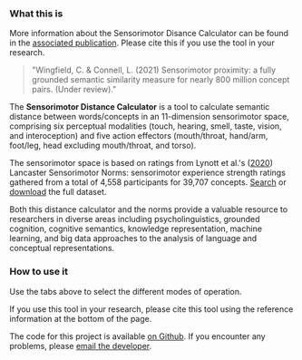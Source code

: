 ### What this is

More information about the Sensorimotor Disance Calculator can be found in the [associated publication](#TODO).
Please cite this if you use the tool in your research.
<blockquote>
    "Wingfield, C. & Connell, L. (2021) Sensorimotor proximity: a fully grounded semantic similarity measure for nearly 800 million concept pairs. (Under review)."
</blockquote>

The **Sensorimotor Distance Calculator** is a tool to calculate semantic distance between words/concepts in an 11-dimension sensorimotor space, comprising six perceptual modalities (touch, hearing, smell, taste, vision, and interoception) and five action effectors (mouth/throat, hand/arm, foot/leg, head excluding mouth/throat, and torso).

The sensorimotor space is based on ratings from Lynott et al.'s ([2020](https://doi.org/10.3758/s13428-019-01316-z)) Lancaster Sensorimotor Norms: sensorimotor experience strength ratings gathered from a total of 4,558 participants for 39,707 concepts.
[Search](https://www.lancaster.ac.uk/psychology/lsnorms/) or [download](http://osf.io/7emr6/) the full dataset.

Both this distance calculator and the norms provide a valuable resource to researchers in diverse areas including psycholinguistics, grounded cognition, cognitive semantics, knowledge representation, machine learning, and big data approaches to the analysis of language and conceptual representations.

### How to use it

Use the tabs above to select the different modes of operation.

If you use this tool in your research, please cite this tool using the reference information at the bottom of the page.

The code for this project is available [on Github](https://github.com/emcoglab/sensorimotor-web-app-shiny).
If you encounter any problems, please [email the developer](mailto:c.wingfield@lancaster.ac.uk).

